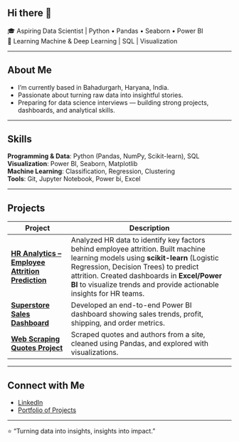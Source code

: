 ## Hi there 👋
🎓 Aspiring Data Scientist | Python • Pandas • Seaborn • Power BI  
🌱 Learning Machine & Deep Learning | SQL | Visualization

---

##  About Me
- I’m currently based in Bahadurgarh, Haryana, India.
- Passionate about turning raw data into insightful stories.
- Preparing for data science interviews — building strong projects, dashboards, and analytical skills.

---

##  Skills
**Programming & Data**: Python (Pandas, NumPy, Scikit-learn), SQL  
**Visualization**: Power BI, Seaborn, Matplotlib  
**Machine Learning**: Classification, Regression, Clustering  
**Tools**: Git, Jupyter Notebook, Power bi, Excel

---

##  Projects
| Project | Description |
|--------|-------------|
| **[HR Analytics – Employee Attrition Prediction](https://github.com/nickydabas/HR-Analytics-Employee-Attrition)** | Analyzed HR data to identify key factors behind employee attrition. Built machine learning models using **scikit-learn** (Logistic Regression, Decision Trees) to predict attrition. Created dashboards in **Excel/Power BI** to visualize trends and provide actionable insights for HR teams.
| **[Superstore Sales Dashboard](https://github.com/nickydabas/Superstore-Sales-Dashboard-nd)** | Developed an end-to-end Power BI dashboard showing sales trends, profit, shipping, and order metrics. |
| **[Web Scraping Quotes Project](https://github.com/nickydabas/Project1)** | Scraped quotes and authors from a site, cleaned using Pandas, and explored with visualizations. |

---

##  Connect with Me
- [LinkedIn](https://linkedin.com/in/nicky-dabas)  
- [Portfolio of Projects](https://github.com/nickydabas)

---

⭐ “Turning data into insights, insights into impact.”  

